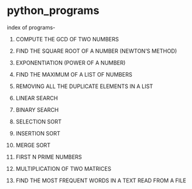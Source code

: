 # python_programs
index of programs-
1. COMPUTE THE GCD OF TWO NUMBERS

2. FIND THE SQUARE ROOT OF A NUMBER (NEWTON’S METHOD)

3. EXPONENTIATION (POWER OF A NUMBER)

4. FIND THE MAXIMUM OF A LIST OF NUMBERS

5. REMOVING ALL THE DUPLICATE ELEMENTS IN A LIST

6. LINEAR SEARCH

7. BINARY SEARCH

8. SELECTION SORT

9. INSERTION SORT

10. MERGE SORT

11. FIRST N PRIME NUMBERS

12. MULTIPLICATION OF TWO MATRICES

13. FIND THE MOST FREQUENT WORDS IN A TEXT READ FROM A FILE
